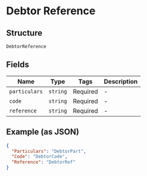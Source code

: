 
# Debtor Reference

## Structure

`DebtorReference`

## Fields

| Name | Type | Tags | Description |
|  --- | --- | --- | --- |
| `particulars` | `string` | Required | - |
| `code` | `string` | Required | - |
| `reference` | `string` | Required | - |

## Example (as JSON)

```json
{
  "Particulars": "DebtorPart",
  "Code": "DebtorCode",
  "Reference": "DebtorRef"
}
```

